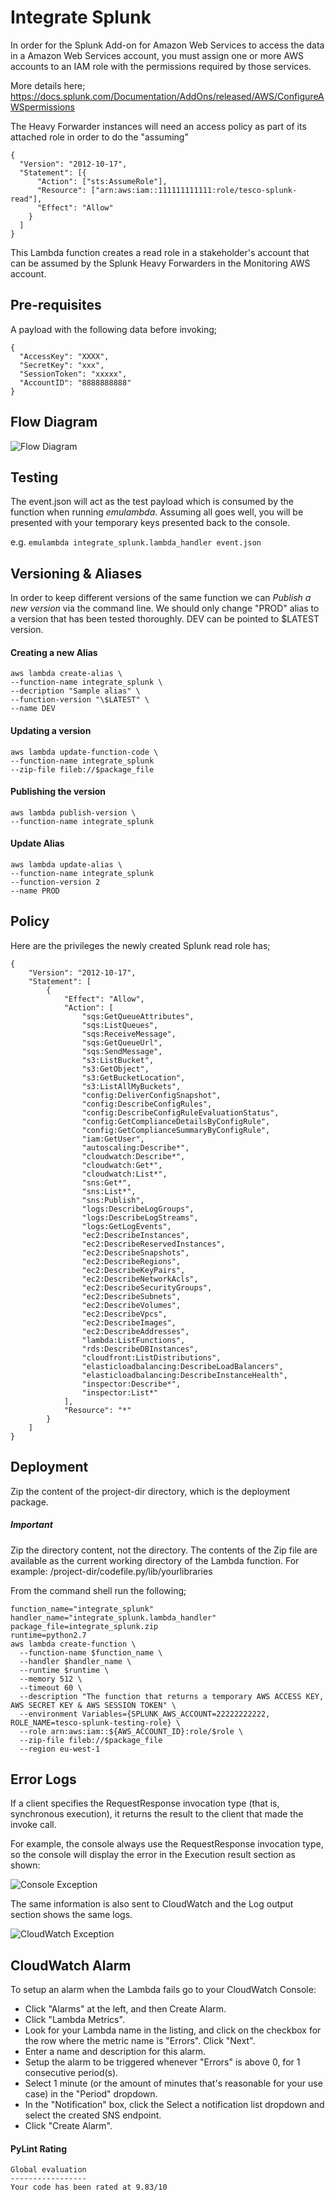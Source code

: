 # Integrate Splunk

In order for the Splunk Add-on for Amazon Web Services to access the data in a Amazon Web Services account, you must assign one or more AWS accounts to an IAM role with the permissions required by those services.

More details here; https://docs.splunk.com/Documentation/AddOns/released/AWS/ConfigureAWSpermissions

The Heavy Forwarder instances will need an access policy as part of its attached role in order to do the "assuming"

```
{
  "Version": "2012-10-17",
  "Statement": [{
      "Action": ["sts:AssumeRole"],
      "Resource": ["arn:aws:iam::111111111111:role/tesco-splunk-read"],
      "Effect": "Allow"
    }
  ]
}

```

This Lambda function creates a read role in a stakeholder's account that can be assumed by the Splunk Heavy Forwarders in the Monitoring AWS account.


## Pre-requisites 
A payload with the following data before invoking;

```
{
  "AccessKey": "XXXX",
  "SecretKey": "xxx",
  "SessionToken": "xxxxx",
  "AccountID": "8888888888"
}
```

## Flow Diagram
![Flow Diagram](https://github.dev.global.tesco.org/AWS-CCC/lambda-functions/blob/master/integrate_splunk/flow-diagram.png)

##  Testing
The event.json will act as the test payload which is consumed by the function when running *emulambda*.
Assuming all goes well, you will be presented with your temporary keys presented back to the console.

e.g.
`emulambda integrate_splunk.lambda_handler event.json`

## Versioning & Aliases

In order to keep different versions of the same function we can *Publish a new version* via the command line. We should only change "PROD" alias to a version that has been tested thoroughly. DEV can be pointed to $LATEST version.

#### Creating a new Alias
```
aws lambda create-alias \
--function-name integrate_splunk \
--decription "Sample alias" \
--function-version "\$LATEST" \
--name DEV
```

#### Updating a version
```
aws lambda update-function-code \
--function-name integrate_splunk
--zip-file fileb://$package_file
```

#### Publishing the version
```
aws lambda publish-version \
--function-name integrate_splunk
```

#### Update Alias
```
aws lambda update-alias \
--function-name integrate_splunk
--function-version 2
--name PROD
```

## Policy
Here are the privileges the newly created Splunk read role has;
```
{
    "Version": "2012-10-17",
    "Statement": [
        {
            "Effect": "Allow",
            "Action": [
                "sqs:GetQueueAttributes",
                "sqs:ListQueues",
                "sqs:ReceiveMessage",
                "sqs:GetQueueUrl",
                "sqs:SendMessage",
                "s3:ListBucket",
                "s3:GetObject",
                "s3:GetBucketLocation",
                "s3:ListAllMyBuckets",
                "config:DeliverConfigSnapshot",
                "config:DescribeConfigRules",
                "config:DescribeConfigRuleEvaluationStatus",
                "config:GetComplianceDetailsByConfigRule",
                "config:GetComplianceSummaryByConfigRule",
                "iam:GetUser",
                "autoscaling:Describe*",
                "cloudwatch:Describe*",
                "cloudwatch:Get*",
                "cloudwatch:List*",
                "sns:Get*",
                "sns:List*",
                "sns:Publish",
                "logs:DescribeLogGroups",
                "logs:DescribeLogStreams",
                "logs:GetLogEvents",
                "ec2:DescribeInstances",
                "ec2:DescribeReservedInstances",
                "ec2:DescribeSnapshots",
                "ec2:DescribeRegions",
                "ec2:DescribeKeyPairs",
                "ec2:DescribeNetworkAcls",
                "ec2:DescribeSecurityGroups",
                "ec2:DescribeSubnets",
                "ec2:DescribeVolumes",
                "ec2:DescribeVpcs",
                "ec2:DescribeImages",
                "ec2:DescribeAddresses",
                "lambda:ListFunctions",
                "rds:DescribeDBInstances",
                "cloudfront:ListDistributions",
                "elasticloadbalancing:DescribeLoadBalancers",
                "elasticloadbalancing:DescribeInstanceHealth",
                "inspector:Describe*",
                "inspector:List*"
            ],
            "Resource": "*"
        }
    ]
}
```
## Deployment

Zip the content of the project-dir directory, which is the deployment package.

##### Important
Zip the directory content, not the directory. The contents of the Zip file are available as the current working directory of the Lambda function. For example: /project-dir/codefile.py/lib/yourlibraries

From the command shell run the following;
```
function_name="integrate_splunk"
handler_name="integrate_splunk.lambda_handler"
package_file=integrate_splunk.zip
runtime=python2.7
aws lambda create-function \
  --function-name $function_name \
  --handler $handler_name \
  --runtime $runtime \
  --memory 512 \
  --timeout 60 \
  --description "The function that returns a temporary AWS ACCESS KEY, AWS SECRET KEY & AWS SESSION TOKEN" \
  --environment Variables={SPLUNK_AWS_ACCOUNT=22222222222, ROLE_NAME=tesco-splunk-testing-role} \
  --role arn:aws:iam::${AWS_ACCOUNT_ID}:role/$role \
  --zip-file fileb://$package_file
  --region eu-west-1
```

## Error Logs

If a client specifies the RequestResponse invocation type (that is, synchronous execution), it returns the result to the client that made the invoke call.

For example, the console always use the RequestResponse invocation type, so the console will display the error in the Execution result section as shown:

![Console Exception](https://github.dev.global.tesco.org/AWS-CCC/Lambda_Functions/blob/master/aws_temp_keys_generator/exception-shown-in-console.png)

The same information is also sent to CloudWatch and the Log output section shows the same logs.

![CloudWatch Exception](https://github.dev.global.tesco.org/AWS-CCC/Lambda_Functions/blob/master/aws_temp_keys_generator/exception-shown-in-console20.png)

## CloudWatch Alarm

To setup an alarm when the Lambda fails go to your CloudWatch Console:
* Click "Alarms" at the left, and then Create Alarm.
* Click "Lambda Metrics".
* Look for your Lambda name in the listing, and click on the checkbox for the row where the metric name is "Errors". Click "Next".
* Enter a name and description for this alarm.
* Setup the alarm to be triggered whenever "Errors" is above 0, for 1 consecutive period(s).
* Select 1 minute (or the amount of minutes that's reasonable for your use case) in the "Period" dropdown.
* In the "Notification" box, click the Select a notification list dropdown and select the created SNS endpoint.
* Click "Create Alarm".

#### PyLint Rating 
```
Global evaluation
-----------------
Your code has been rated at 9.83/10
```
